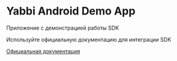 # Yabbi Android Demo App

Приложение с демонстрацией работы SDK

Используйте официальную документацию для интеграции SDK

[Официальная документация](https://yabbi.gitbook.io/yabbi-documentation/android-sdk)
